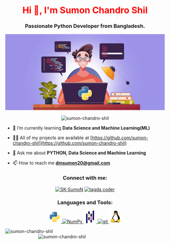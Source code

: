 <h1 align="center" style="color: red;">Hi 👋, I'm Sumon Chandro Shil</h1>
<h3 align="center">Passionate Python Developer from Bangladesh.</h3>
<p align="center"><a href="#"><img title="Sumon Chandro Shil" src="sumon_chandro_shil_cover.jpg"></a>
</p>

<p align="center"border-radius=0px> <img src="https://komarev.com/ghpvc/?username=sumon-chandro-shil&label=Profile%20views&color=0e75b6&style=flat" alt="sumon-chandro-shil" /> </p>

- 🌱 I’m currently learning **Data Science and Machine Learning(ML)**

- 👨‍💻 All of my projects are available at [https://github.com/sumon-chandro-shil](https://github.com/sumon-chandro-shil)

- 💬 Ask me about **PYTHON, Data Science and Machine Learning**

- 📫 How to reach me **dmsumon20@gmail.com**

<h3 align="center">Connect with me:</h3>
<p align="center">
<a href="https://www.instagram.com/sk.sumon.888/" target="blank"><img align="center" src="https://raw.githubusercontent.com/rahuldkjain/github-profile-readme-generator/master/src/images/icons/Social/instagram.svg" alt="SK-SumoN" height="30" width="40" /></a>
<a href="https://www.facebook.com/sk.sumon.888" target="blank"><img align="center" src="https://raw.githubusercontent.com/rahuldkjain/github-profile-readme-generator/master/src/images/icons/Social/facebook.svg" alt="tagda coder" height="30" width="40" /></a>
</p>

<h3 align="center">Languages and Tools:</h3>
<p align="center"><a href="https://www.python.org" target="_blank" rel="noreferrer"> <img src="https://raw.githubusercontent.com/devicons/devicon/master/icons/python/python-original.svg" alt="python" width="40" height="40"/></a><a href="https://numpy.org/" target="_blank" rel="noreferrer"> <img src="https://www.vectorlogo.zone/logos/numpy/numpy-icon.svg" alt="NumPy" width="40" height="40"/></a><a href="https://pandas.pydata.org/" target="_blank" rel="noreferrer"> <img src="https://raw.githubusercontent.com/devicons/devicon/ca28c779441053191ff11710fe24a9e6c23690d6/icons/pandas/pandas-original.svg" alt="Pandas" width="40" height="40"/></a><a href="https://git-scm.com/" target="_blank" rel="noreferrer"> <img src="https://www.vectorlogo.zone/logos/git-scm/git-scm-icon.svg" alt="git" width="40" height="40"/> </a><a href="https://www.linux.org/" target="_blank" rel="noreferrer"> <img src="https://raw.githubusercontent.com/devicons/devicon/master/icons/linux/linux-original.svg" alt="linux" width="40" height="40"/></a></p>

<p><img align="left" width="400" src="https://github-readme-stats.vercel.app/api?username=sumon-chandro-shil&show_icons=true&locale=en" alt="sumon-chandro-shil"/></p>

<p><img align="Right" width="400" src="https://github-readme-stats.vercel.app/api/top-langs?username=sumon-chandro-shil&show_icons=true&locale=en&layout=compact" alt="sumon-chandro-shil"/></p>
